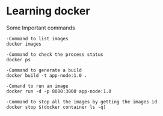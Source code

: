# Learning docker

Some Important commands

    -Command to list images
    docker images

    -Command to check the process status
    docker ps

    -Command to generate a build
    docker build -t app-node:1.0 .

    -Comand to run an image
    docker run -d -p 8080:3000 app-node:1.0

    -Command to stop all the images by getting the images id
    docker stop $(docker container ls -q)
